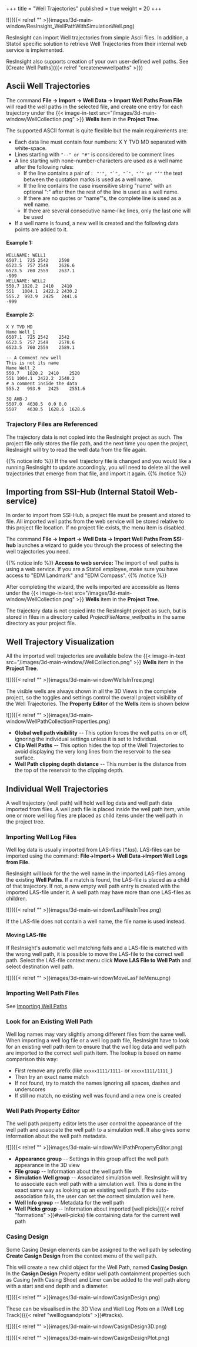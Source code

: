 +++
title = "Well Trajectories"
published = true
weight = 20
+++

![]({{< relref "" >}}images/3d-main-window/ResInsight_WellPathWithSimulationWell.png)

ResInsight can import Well trajectories from simple Ascii files. 
In addition, a Statoil specific solution to retrieve Well Trajectories from their internal web service is implemented.

ResInsight also supports creation of your own user-defined well paths. See [Create Well Paths]({{< relref "createnewwellpaths" >}})

## Ascii Well Trajectories

The command **File -> Import -> Well Data -> Import Well Paths From File** will read the well paths in the selected file, and create one entry for each trajectory under the {{< image-in-text src="/images/3d-main-window/WellCollection.png" >}} **Wells** item in the **Project Tree**. 

The supported ASCII format is quite flexible but the main requirements are: 

- Each data line must contain four numbers: X Y TVD MD separated with white-space.
- Lines starting with `"--" or "#"` is considered to be comment lines
- A line starting with none-number-characters are used as a well name after the following rules:
  - If the line contains a pair of : ```  "'", "`", "´", "’" or "‘" ``` the text between the quotation marks is used as a well name.
  - If the line contains the case insensitive string "name" with an optional ":" after then the rest of the line is used as a well name. 
  - If there are no quotes or "name"'s, the complete line is used as a well name.
  - If there are several consecutive name-like lines, only the last one will be used 
- If a well name is found, a new well is created and the following data points are added to it.

#### Example 1:
    WELLNAME: WELL1
    6507.1	725	2542	2590
    6523.5	757	2549	2626.6
    6523.5	760	2559	2637.1
    -999
    WELLNAME: WELL2
    550.7 1020.2  2410   2410
    551   1004.1  2422.2 2430.2
    555.2  993.9  2425   2441.6
    -999

#### Example 2:
    X Y TVD MD
    Name Well_1
    6507.1	725	2542	2542
    6523.5	757	2549	2578.6
    6523.5	760	2559	2589.1
    
    -- A Comment new well
    This is not its name
    Name Well_2
    550.7	1020.2	2410	2520
    551	1004.1	2422.2	2540.2
    # a comment inside the data 
    555.2	993.9	2425	2551.6
    
    3Q AHB-J
    5507.0	4638.5	0.0	0.0
    5507	4638.5	1628.6	1628.6

    
### Trajectory Files are Referenced
The trajectory data is not copied into the ResInsight project as such. The project file only stores the file path, and the next time you open the project, ResInsight will try to read the well data from the file again.  

{{% notice info %}}
If the well trajectory file is changed and you would like a running ResInsight to update accordingly, you will need to delete all the well trajectories that emerge from that file, and import it again.
{{% /notice %}}

## Importing from SSI-Hub (Internal Statoil Web-service)

In order to import from SSI-Hub, a project file must be present and stored to file. All imported well paths from the web service will be stored relative to this project file location. If no project file exists, the menu item is disabled.

The command **File -> Import -> Well Data -> Import Well Paths From SSI-hub** launches a wizard to guide you through the process of selecting the well trajectories you need.

{{% notice info %}}
<strong>Access to web service: </strong>
The import of well paths is using a web service. If you are a Statoil employee, make sure you have access to "EDM Landmark" and "EDM Compass".
{{% /notice %}}

After completing the wizard, the wells imported are accessible as Items under the {{< image-in-text src="/images/3d-main-window/WellCollection.png" >}} **Wells** item in the **Project Tree**.

The trajectory data is not copied into the  ResInsight project as such, but is stored in files in a directory called *ProjectFileName_wellpaths* in the same directory as your project file.   

## Well Trajectory Visualization

All the imported well trajectories are available below the {{< image-in-text src="/images/3d-main-window/WellCollection.png" >}} **Wells** item in the **Project Tree**. 

![]({{< relref "" >}}images/3d-main-window/WellsInTree.png)

The visible wells are always shown in all the 3D Views in the complete project, so the toggles and settings control the overall project visibility of the Well Trajectories. The **Property Editor** of the **Wells** item is shown below 

![]({{< relref "" >}}images/3d-main-window/WellPathCollectionProperties.png)

- **Global well path visibility** -- This option forces the well paths on or off, ignoring the individual settings unless it is set to Individual.
- **Clip Well Paths** -- This option hides the top of the Well Trajectories to avoid displaying the very long lines from the reservoir to the sea surface.
- **Well Path clipping depth distance** -- This number is the distance from the top of the reservoir to the clipping depth.

## Individual Well Trajectories
A well trajectory (well path) will hold well log data and well path data imported from files. A well path file is placed inside the well path item, while one or more well log files are placed as child items under the well path in the project tree.

### Importing Well Log Files
Well log data is usually imported from LAS-files (_\*.las_). LAS-files can be imported using the command: **File->Import-> Well Data->Import Well Logs from File**.

ResInsight will look for the the well name in the imported LAS-files among the existing **Well Paths**.
If a match is found, the LAS-file is placed as a child of that trajectory. If not, a new empty well path entry is created with the imported LAS-file under it. A well path may have more than one LAS-files as children.

![]({{< relref "" >}}images/3d-main-window/LasFilesInTree.png)

If the LAS-file does not contain a well name, the file name is used instead. 

#### Moving LAS-file
If ResInsight's automatic well matching fails and a LAS-file is matched with the wrong well path, it is possible to move the LAS-file to the correct well path. Select the LAS-file context menu click **Move LAS File to Well Path** and select destination well path.

![]({{< relref "" >}}images/3d-main-window/MoveLasFileMenu.png)

### Importing Well Path Files
See [Importing Well Paths](#ascii-well-trajectories)

### Look for an Existing Well Path
Well log names may vary slightly among different files from the same well. When importing a well log file or a well log path file, ResInsight have to look for an existing well path item to ensure that the well log data and well path are imported to the correct well path item. The lookup is based on name comparison this way:
- First remove any prefix (like `xxxxx1111/1111-` or `xxxxx1111/1111_`)
- Then try an exact name match
- If not found, try to match the names ignoring all spaces, dashes and underscores
- If still no match, no existing well was found and a new one is created

### Well Path Property Editor
The well path property editor lets the user control the appearance of the well path and associate the well path to a simulation well. It also gives some information about the well path metadata.

![]({{< relref "" >}}images/3d-main-window/WellPathPropertyEditor.png)

- **Appearance group** -- Settings in this group affect the well path appearance in the 3D view
- **File group** -- Information about the well path file
- **Simulation Well group** -- Associated simulation well. ResInsight will try to associate each well path with a simulation well. This is done in the exact same way as looking up an existing well path. If the auto-association fails, the user can set the correct simulation well here.
- **Well Info group** -- Metadata for the well path
- **Well Picks group** -- Information about imported [well picks]({{< relref "formations" >}}#well-picks) file containing data for the current well path

### Casing Design
Some Casing Design elements can be assigned to the well path by selecting **Create Casign Design** from the context menu of the well path.

This will create a new child object for the Well Path, named **Casing Design**. In the **Casign Design** Property editor 
well path containment properties such as Casing (with Casing Shoe) and Liner can be added to the well path along with a start and end depth and a diameter. 

![]({{< relref "" >}}images/3d-main-window/CasignDesign.png)

These can be visualised in the 3D View and Well Log Plots on a [Well Log Track]({{< relref "welllogsandplots" >}}#tracks).

![]({{< relref "" >}}images/3d-main-window/CasignDesign3D.png) 

![]({{< relref "" >}}images/3d-main-window/CasignDesignPlot.png)
